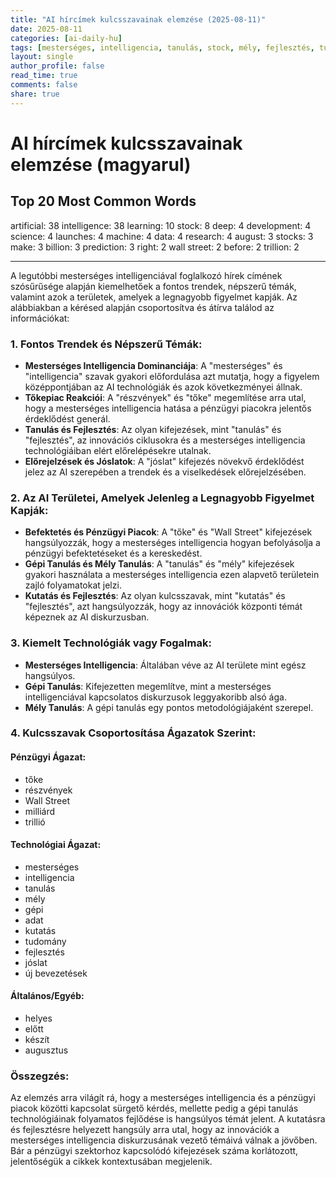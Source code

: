```yaml
---
title: "AI hírcímek kulcsszavainak elemzése (2025-08-11)"
date: 2025-08-11
categories: [ai-daily-hu]
tags: [mesterséges, intelligencia, tanulás, stock, mély, fejlesztés, tudomány, launches, gép, adat, kutatás, augusztus, stocks, make, milliárd, előrejelzés, helyes, wall street, előtt, trillion]
layout: single
author_profile: false
read_time: true
comments: false
share: true
---
```


# AI hírcímek kulcsszavainak elemzése (magyarul)

## Top 20 Most Common Words

artificial: 38
intelligence: 38
learning: 10
stock: 8
deep: 4
development: 4
science: 4
launches: 4
machine: 4
data: 4
research: 4
august: 3
stocks: 3
make: 3
billion: 3
prediction: 3
right: 2
wall street: 2
before: 2
trillion: 2

---

A legutóbbi mesterséges intelligenciával foglalkozó hírek címének szósűrűsége alapján kiemelhetőek a fontos trendek, népszerű témák, valamint azok a területek, amelyek a legnagyobb figyelmet kapják. Az alábbiakban a kérésed alapján csoportosítva és átírva találod az információkat:

### 1. Fontos Trendek és Népszerű Témák:
- **Mesterséges Intelligencia Dominanciája**: A "mesterséges" és "intelligencia" szavak gyakori előfordulása azt mutatja, hogy a figyelem középpontjában az AI technológiák és azok következményei állnak.
- **Tőkepiac Reakciói**: A "részvények" és "tőke" megemlítése arra utal, hogy a mesterséges intelligencia hatása a pénzügyi piacokra jelentős érdeklődést generál.
- **Tanulás és Fejlesztés**: Az olyan kifejezések, mint "tanulás" és "fejlesztés", az innovációs ciklusokra és a mesterséges intelligencia technológiáiban elért előrelépésekre utalnak.
- **Előrejelzések és Jóslatok**: A "jóslat" kifejezés növekvő érdeklődést jelez az AI szerepében a trendek és a viselkedések előrejelzésében.

### 2. Az AI Területei, Amelyek Jelenleg a Legnagyobb Figyelmet Kapják:
- **Befektetés és Pénzügyi Piacok**: A "tőke" és "Wall Street" kifejezések hangsúlyozzák, hogy a mesterséges intelligencia hogyan befolyásolja a pénzügyi befektetéseket és a kereskedést.
- **Gépi Tanulás és Mély Tanulás**: A "tanulás" és "mély" kifejezések gyakori használata a mesterséges intelligencia ezen alapvető területein zajló folyamatokat jelzi.
- **Kutatás és Fejlesztés**: Az olyan kulcsszavak, mint "kutatás" és "fejlesztés", azt hangsúlyozzák, hogy az innovációk központi témát képeznek az AI diskurzusban.

### 3. Kiemelt Technológiák vagy Fogalmak:
- **Mesterséges Intelligencia**: Általában véve az AI területe mint egész hangsúlyos.
- **Gépi Tanulás**: Kifejezetten megemlítve, mint a mesterséges intelligenciával kapcsolatos diskurzusok leggyakoribb alsó ága.
- **Mély Tanulás**: A gépi tanulás egy pontos metodológiájaként szerepel.

### 4. Kulcsszavak Csoportosítása Ágazatok Szerint:
#### **Pénzügyi Ágazat:**
- tőke
- részvények
- Wall Street
- milliárd
- trillió

#### **Technológiai Ágazat:**
- mesterséges
- intelligencia
- tanulás
- mély
- gépi
- adat
- kutatás
- tudomány
- fejlesztés
- jóslat
- új bevezetések

#### **Általános/Egyéb:**
- helyes
- előtt
- készít
- augusztus

### Összegzés:
Az elemzés arra világít rá, hogy a mesterséges intelligencia és a pénzügyi piacok közötti kapcsolat sürgető kérdés, mellette pedig a gépi tanulás technológiáinak folyamatos fejlődése is hangsúlyos témát jelent. A kutatásra és fejlesztésre helyezett hangsúly arra utal, hogy az innovációk a mesterséges intelligencia diskurzusának vezető témáivá válnak a jövőben. Bár a pénzügyi szektorhoz kapcsolódó kifejezések száma korlátozott, jelentőségük a cikkek kontextusában megjelenik.